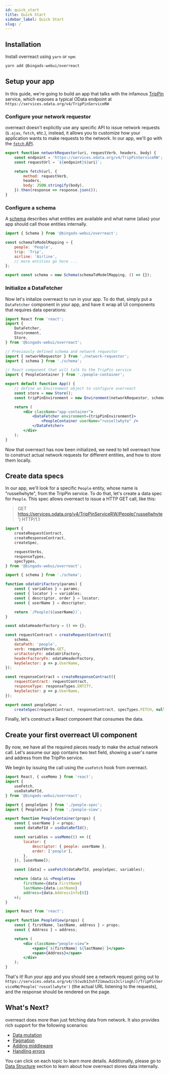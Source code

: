 ```yaml
---
id: quick_start
title: Quick Start
sidebar_label: Quick Start
slug: /
---
```


## Installation

Install overreact using `yarn` or `npm`:

```sh
yarn add @bingads-webui/overreact
```

## Setup your app

In this guide, we're going to build an app that talks with the infamous [TripPin](https://www.odata.org/getting-started/understand-odata-in-6-steps/) service, which exposes a typical OData endpoint at `https://services.odata.org/v4/TripPinServiceRW`

### Configure your network requestor

overreact doesn't explicitly use any specific API to issue network requests (`$.ajax`, `fetch`, etc.), instead, it allows you to customize how your application wants to make requests to the network. In our app, we'll go with the [`fetch` API](https://developer.mozilla.org/en-US/docs/Web/API/Fetch_API).

```jsx title="network-requestor.js"
export function networkRequestor(uri, requestVerb, headers, body) {
    const endpoint = 'https://services.odata.org/v4/TripPinServiceRW';
    const requestUrl = `${endpoint}${uri}`;

    return fetch(url, {
        method: requestVerb,
        headers,
        body: JSON.stringify(body),
    }).then(response => response.json());
}
```

### Configure a schema

A [schema](/concept/schema) describes what entities are available and what name (alias) your app should call those entities internally.

```jsx title="schema.js"
import { Schema } from '@bingads-webui/overreact';

const schemaToModelMapping = {
    people: 'People',
    trip: 'Trip',
    airline: 'Airline',
    // more entities go here ...
};

export const schema = new Schema(schemaToModelMapping, () => {});
```

### Initialize a DataFetcher

Now let's initalize overreact to run in your app. To do that, simply put a `DataFetcher` component in your app, and have it wrap all UI components that requires data operations:

```jsx title="app.js"
import React from 'react';
import { 
    DataFetcher,
    Environment,
    Store,
} from '@bingads-webui/overreact';

// Previously defined schema and network requestor
import { networkRequestor } from './network-requestor';
import { schema } from './schema';

// React component that will talk to the TripPin service
import { PeopleContainer } from './people-container';

export default function App() {
    // define an Environment object to configure overreact
    const store = new Store();
    const tripPinEnvironment = new Environment(networkRequestor, schema, store, []);

    return (
        <div className="app-container">
            <DataFetcher environment={tripPinEnvironment}>
                <PeopleContainer userName="russellwhyte" />
            </DataFetcher>
        </div>
    );
}
```

Now that overreact has now been initialized, we need to tell overreact how to construct actual network requests for different entities, and how to store them locally.

## Create data specs

In our app, we'll look for a specific `People` entity, whose name is "russellwhyte", from the TripPin service. To do that, let's create a data spec for `People`. This spec allows overreact to issue a HTTP GET call, like this:

> GET https://services.odata.org/v4/TripPinServiceRW/People('russellwhyte') HTTP/1.1

```jsx title="people-spec.js"
import {
    createRequestContract,
    createResponseContract,
    createSpec,

    requestVerbs,
    responseTypes,
    specTypes,
} from '@bingads-webui/overreact';

import { schema } from './schema';

function odataUriFactory(params) {
    const { variables } = params;
    const { locator } = variables;
    const { descriptor, order } = locator;
    const { userName } = descriptor;

    return `/People(${userName})`;
}

const odataHeaderFactory = () => {};

const requestContract = createRequestContract({
    schema,
    dataPath: 'people',
    verb: requestVerbs.GET,
    uriFactoryFn: odataUriFactory,
    headerFactoryFn: odataHeaderFactory,
    keySelector: p => p.UserName,
});

const responseContract = createResponseContract({
    requestContract: requestContract,
    responseType: responseTypes.ENTITY,
    keySelector: p => p.UserName,
});

export const peopleSpec = 
    createSpec(requestContract, responseContract, specTypes.FETCH, null);

```

Finally, let's construct a React component that consumes the data.
## Create your first overreact UI component

By now, we have all the required pieces ready to make the actual network call. Let's assume our app contains two text field, showing a user's name and address from the TripPin service.

We begin by issuing the call using the `useFetch` hook from overreact.

```jsx title="people-container.js"
import React, { useMemo } from 'react';
import { 
    useFetch,
    useDataRefId,
} from '@bingads-webui/overreact';

import { peopleSpec } from './people-spec';
import { PeopleView } from './people-view';

export function PeopleContainer(props) {
    const { userName } = props;
    const dataRefId = useDataRefId();

    const variables = useMemo(() => ({
        locator: {
            descriptor: { people: userName },
            order: ['people'],
        },
    }), [userName]);

    const [data] = useFetch(dataRefId, peopleSpec, variables);

    return (data && <PeopleView 
        firstName={data.FirstName}
        lastName={data.LastName}
        address={data.AddressInfo[0]}
    >);
}
```

```jsx title="people-view.js"
import React from 'react';

export function PeopleView(props) {
    const { firstName, lastName, address } = props;
    const { Address } = address;

    return (
        <div className="people-view">
            <span>{`${firstName} ${lastName}`}</span>
            <span>{Address}</span>
        </div>
    );
}
```

That's it! Run your app and you should see a network request going out to `https://services.odata.org/v4/(S(wzb13shf21muw3is3clriogh))/TripPinServiceRW/People('russellwhyte')` (the actual URL listening to the requests), and the response should be rendered on the page.

## What's Next?

overreact does more than just fetching data from network. It also provides rich support for the following scenarios:

- [Data mutation](/getting_started/mutation)
- [Pagination](/getting_started/pagination)
- [Adding middleware](/getting_started/middleware)
- [Handling errors](/getting_started/error)

You can click on each topic to learn more details. Additionally, please go to [Data Structure](/concept/data_structure) section to learn about how overreact stores data internally.
